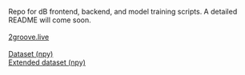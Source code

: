 Repo for dB frontend, backend, and model training scripts. A detailed README will come soon. 
</br>
</br>
[2groove.live](https://2groove.live) 
</br>
</br>
[Dataset (npy)](https://drive.google.com/file/d/1kGfQQjby67dtGIQMo-wSDtpW6_UER087/view?usp=sharing)
</br>
[Extended dataset (npy)](https://drive.google.com/file/d/1pzUYeLC4PUQh98E98-LWwRyechLQsWNt/view?usp=sharing)